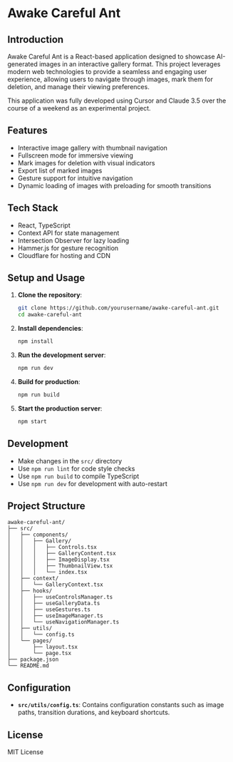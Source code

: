# Awake Careful Ant

## Introduction

Awake Careful Ant is a React-based application designed to showcase AI-generated images in an interactive gallery format. This project leverages modern web technologies to provide a seamless and engaging user experience, allowing users to navigate through images, mark them for deletion, and manage their viewing preferences.

This application was fully developed using Cursor and Claude 3.5 over the course of a weekend as an experimental project.

## Features

- Interactive image gallery with thumbnail navigation
- Fullscreen mode for immersive viewing
- Mark images for deletion with visual indicators
- Export list of marked images
- Gesture support for intuitive navigation
- Dynamic loading of images with preloading for smooth transitions

## Tech Stack

- React, TypeScript
- Context API for state management
- Intersection Observer for lazy loading
- Hammer.js for gesture recognition
- Cloudflare for hosting and CDN

## Setup and Usage

1. **Clone the repository**:

   ```bash
   git clone https://github.com/yourusername/awake-careful-ant.git
   cd awake-careful-ant
   ```

2. **Install dependencies**:

   ```bash
   npm install
   ```

3. **Run the development server**:

   ```bash
   npm run dev
   ```

4. **Build for production**:

   ```bash
   npm run build
   ```

5. **Start the production server**:
   ```bash
   npm start
   ```

## Development

- Make changes in the `src/` directory
- Use `npm run lint` for code style checks
- Use `npm run build` to compile TypeScript
- Use `npm run dev` for development with auto-restart

## Project Structure

```
awake-careful-ant/
├── src/
│   ├── components/
│   │   ├── Gallery/
│   │   │   ├── Controls.tsx
│   │   │   ├── GalleryContent.tsx
│   │   │   ├── ImageDisplay.tsx
│   │   │   ├── ThumbnailView.tsx
│   │   │   └── index.tsx
│   ├── context/
│   │   └── GalleryContext.tsx
│   ├── hooks/
│   │   ├── useControlsManager.ts
│   │   ├── useGalleryData.ts
│   │   ├── useGestures.ts
│   │   ├── useImageManager.ts
│   │   └── useNavigationManager.ts
│   ├── utils/
│   │   └── config.ts
│   └── pages/
│       ├── layout.tsx
│       └── page.tsx
├── package.json
└── README.md
```

## Configuration

- **`src/utils/config.ts`**: Contains configuration constants such as image paths, transition durations, and keyboard shortcuts.

## License

MIT License
